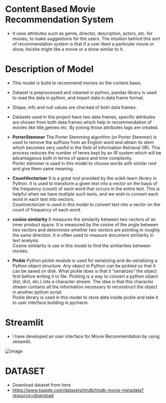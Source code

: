 # Content Based Movie Recommendation System

- It uses attributes such as genre, director, description, actors, etc. for movies, to make suggestions for the users. The intuition behind this sort of recommendation system is that if a user liked a particular movie or show, he/she might like a movie or a show similar to it.



# Description of Model
- This model is build to recommend movies on the content basis.
- Dataset is preprocessed and cleaned in python, pandas library is used to read the data in python, and import data in data frame format.
- Shape, info and null values are checked of both data frames.
- Datasets used in this project have two data frames, specific attributes are chosen from both data frames which help in recommendation of movies like title,genres etc. By joining those attributes tags are created.
- **PorterStemmer** The Porter Stemming algorithm (or Porter Stemmer) is used to remove the suffixes from an English word and obtain its stem which becomes very useful in the field of Information Retrieval (IR). This process reduces the number of terms kept by an IR system which will be advantageous both in terms of space and time complexity.<br>
Porter stemmer is used in this model to choose words with similar root and give them same meaning.

- **CountVectorizer** It is a great tool provided by the scikit-learn library in Python. It is used to transform a given text into a vector on the basis of the frequency (count) of each word that occurs in the entire text. This is helpful when we have multiple such texts, and we wish to convert each word in each text into vectors. <br>
Countvectorizer is used in this model to convert text into a vector on the count of frequency of each word.

- **cosine similarity** It measures the similarity between two vectors of an inner product space. It is measured by the cosine of the angle between two vectors and determines whether two vectors are pointing in roughly the same direction. It is often used to measure document similarity in text analysis. <br>
Cosine similarity is use in this model to find the similarities between movies.

- **Pickle** Python pickle module is used for serializing and de-serializing a Python object structure. Any object in Python can be pickled so that it can be saved on disk. What pickle does is that it “serializes” the object first before writing it to file. Pickling is a way to convert a python object (list, dict, etc.) into a character stream. The idea is that this character stream contains all the information necessary to reconstruct the object in another python script. <br>
Pickle library is used in this model to store data inside pickle and take it to user interface building in pycharm.

# Streamlit
- I have developed an user interface for Movie Recommendation by using streamlit.

  
![image](https://github.com/RahulSurenderSingh/Movie-Recommended-System-Content-Based/assets/136818857/9e8a85c6-7050-41b8-b958-d4b6ea6d3522)


# DATASET
- Download dataset from here
- https://www.kaggle.com/datasets/tmdb/tmdb-movie-metadata?resource=download

